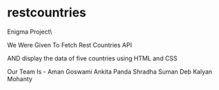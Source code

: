 # restcountries
Enigma Project\



We Were Given To Fetch Rest Countries API 

AND display the data of five countries using HTML and CSS


Our Team Is - 
Aman Goswami
Ankita Panda
Shradha Suman
Deb Kalyan Mohanty
